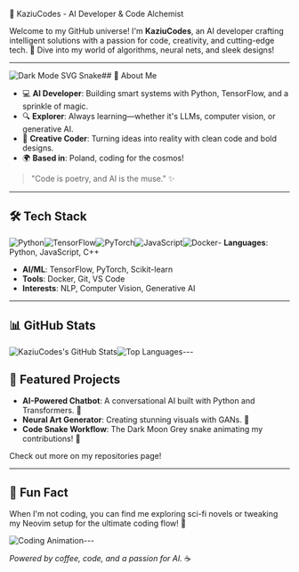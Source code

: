 👾 KaziuCodes - AI Developer & Code Alchemist

Welcome to my GitHub universe! I'm **KaziuCodes**, an AI developer crafting intelligent solutions with a passion for code, creativity, and cutting-edge tech. 🚀 Dive into my world of algorithms, neural nets, and sleek designs!

---

![Dark Mode SVG Snake](https://github.com/KaziuCodes/kaziutopka/raw/output/github-contribution-grid-snake-dark.svg)## 🌟 About Me

- 💻 **AI Developer**: Building smart systems with Python, TensorFlow, and a sprinkle of magic.
- 🔍 **Explorer**: Always learning—whether it's LLMs, computer vision, or generative AI.
- 🎨 **Creative Coder**: Turning ideas into reality with clean code and bold designs.
- 🌍 **Based in**: Poland, coding for the cosmos!

> "Code is poetry, and AI is the muse." ✨

---

## 🛠️ Tech Stack

![Python](https://img.shields.io/badge/Python-3776AB?style=flat&logo=python&logoColor=white)![TensorFlow](https://img.shields.io/badge/TensorFlow-FF6F00?style=flat&logo=tensorflow&logoColor=white)![PyTorch](https://img.shields.io/badge/PyTorch-EE4C2C?style=flat&logo=pytorch&logoColor=white)![JavaScript](https://img.shields.io/badge/JavaScript-F7DF1E?style=flat&logo=javascript&logoColor=black)![Docker](https://img.shields.io/badge/Docker-2496ED?style=flat&logo=docker&logoColor=white)\- **Languages**: Python, JavaScript, C++

- **AI/ML**: TensorFlow, PyTorch, Scikit-learn
- **Tools**: Docker, Git, VS Code
- **Interests**: NLP, Computer Vision, Generative AI

---

## 📊 GitHub Stats

![KaziuCodes's GitHub Stats](https://github-readme-stats.vercel.app/api?username=KaziuCodes&show_icons=true&theme=radical)![Top Languages](https://github-readme-stats.vercel.app/api/top-langs/?username=KaziuCodes&layout=compact&theme=radical)\---

## 🚀 Featured Projects

- **AI-Powered Chatbot**: A conversational AI built with Python and Transformers. 🤖
- **Neural Art Generator**: Creating stunning visuals with GANs. 🎨
- **Code Snake Workflow**: The Dark Moon Grey snake animating my contributions! 🐍

Check out more on my repositories page!

---

## 🎉 Fun Fact

When I'm not coding, you can find me exploring sci-fi novels or tweaking my Neovim setup for the ultimate coding flow! 🚀

![Coding Animation](https://media.giphy.com/media/LmNwrBhejkK9EFP504/giphy.gif)\---

*Powered by coffee, code, and a passion for AI.* ☕
